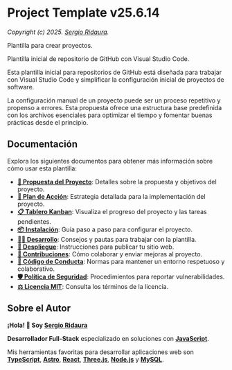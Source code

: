 # Project Template v25.6.14

_Copyright (c) 2025. [Sergio Ridaura](https://github.com/sergio-ridaura)._

Plantilla para crear proyectos.

Plantilla inicial de repositorio de GitHub con Visual Studio Code.

Esta plantilla inicial para repositorios de GitHub está diseñada para trabajar con Visual Studio Code y simplificar la configuración inicial de proyectos de software.

La configuración manual de un proyecto puede ser un proceso repetitivo y propenso a errores. Esta propuesta ofrece una estructura base predefinida con los archivos esenciales para optimizar el tiempo y fomentar buenas prácticas desde el principio.

## Documentación

Explora los siguientes documentos para obtener más información sobre cómo usar esta plantilla:

- **[🌟 Propuesta del Proyecto](PROPOSAL.md)**: Detalles sobre la propuesta y objetivos del proyecto.
- **[🔧 Plan de Acción](ACTION_PLAN.md)**: Estrategia detallada para la implementación del proyecto.
- **[📋 Tablero Kanban](KANBAN.md)**: Visualiza el progreso del proyecto y las tareas pendientes.
- **[📦 Instalación](INSTALL.md)**: Guía paso a paso para configurar el proyecto.
- **[👨‍💻 Desarrollo](DEVELOP.md)**: Consejos y pautas para trabajar con la plantilla.
- **[🚀 Despliegue](DEPLOY.md)**: Instrucciones para publicar tu sitio web.
- **[🤝 Contribuciones](CONTRIBUTING.md)**: Cómo colaborar y enviar mejoras al proyecto.
- **[📜 Código de Conducta](CODE_OF_CONDUCT.md)**: Normas para mantener un entorno respetuoso y colaborativo.
- **[🛡️ Política de Seguridad](SECURITY.md)**: Procedimientos para reportar vulnerabilidades.
- **[⚖️ Licencia MIT](../../LICENSE)**: Consulta los términos de la licencia.

## Sobre el Autor

**¡Hola! 👋 Soy [Sergio Ridaura](https://github.com/sergio-ridaura)**

**Desarrollador Full-Stack** especializado en soluciones con **[JavaScript](https://developer.mozilla.org/docs/Web/JavaScript)**.

Mis herramientas favoritas para desarrollar aplicaciones web son **[TypeScript](https://www.typescriptlang.org/)**, **[Astro](https://astro.build/)**, **[React](https://react.dev/)**, **[Three.js](https://threejs.org/)**, **[Node.js](https://nodejs.org/)** y **[MySQL](https://www.mysql.com/)**.
